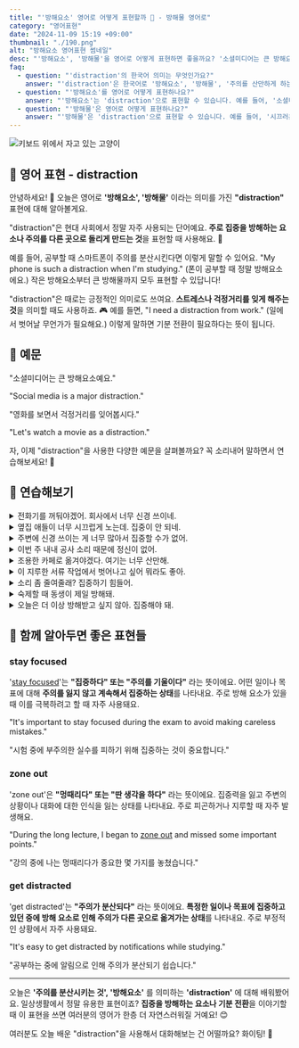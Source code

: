 ```yaml
---
title: "'방해요소' 영어로 어떻게 표현할까 📵 - 방해물 영어로"
category: "영어표현"
date: "2024-11-09 15:19 +09:00"
thumbnail: "./190.png"
alt: "방해요소 영어표현 썸네일"
desc: "'방해요소', '방해물'을 영어로 어떻게 표현하면 좋을까요? '소셜미디어는 큰 방해요소예요.', '영화를 보면서 걱정거리를 잊어볼까요?' 등을 영어로 표현하는 법을 배워봅시다. 다양한 예문을 통해서 연습하고 본인의 표현으로 만들어 보세요."
faq:
  - question: "'distraction'의 한국어 의미는 무엇인가요?"
    answer: "'distraction'은 한국어로 '방해요소', '방해물', '주의를 산만하게 하는 것' 등으로 번역될 수 있습니다."
  - question: "'방해요소'를 영어로 어떻게 표현하나요?"
    answer: "'방해요소'는 'distraction'으로 표현할 수 있습니다. 예를 들어, '소셜미디어는 큰 방해요소예요'는 'Social media is a major distraction'으로 말할 수 있습니다."
  - question: "'방해물'은 영어로 어떻게 표현하나요?"
    answer: "'방해물'은 'distraction'으로 표현할 수 있습니다. 예를 들어, '시끄러운 음악은 공부할 때 방해물이에요'는 'Loud music is a distraction when studying'으로 말할 수 있습니다."
---
```


![키보드 위에서 자고 있는 고양이](./190-1.jpg)

## 🌟 영어 표현 - distraction

안녕하세요! 👋 오늘은 영어로 **'방해요소', '방해물'** 이라는 의미를 가진 **"distraction"** 표현에 대해 알아볼게요.

"distraction"은 현대 사회에서 정말 자주 사용되는 단어예요. **주로 집중을 방해하는 요소나 주의를 다른 곳으로 돌리게 만드는 것**을 표현할 때 사용해요. 📱

예를 들어, 공부할 때 스마트폰이 주의를 분산시킨다면 이렇게 말할 수 있어요. "My phone is such a distraction when I'm studying." (폰이 공부할 때 정말 방해요소에요.) 작은 방해요소부터 큰 방해물까지 모두 표현할 수 있답니다!

"distraction"은 때로는 긍정적인 의미로도 쓰여요. **스트레스나 걱정거리를 잊게 해주는 것**을 의미할 때도 사용하죠. 🎮 예를 들면, "I need a distraction from work." (일에서 벗어날 무언가가 필요해요.) 이렇게 말하면 기분 전환이 필요하다는 뜻이 됩니다.

<script async src="https://pagead2.googlesyndication.com/pagead/js/adsbygoogle.js?client=ca-pub-1465612013356152"
     crossorigin="anonymous"></script>
<!-- engple-horizontal-ad -->

<ins class="adsbygoogle"
     style="display:block"
     data-ad-client="ca-pub-1465612013356152"
     data-ad-slot="2106896038"
     data-ad-format="auto"
     data-full-width-responsive="true"></ins>

<script>
     (adsbygoogle = window.adsbygoogle || []).push({});
</script>

## 📖 예문

"소셜미디어는 큰 방해요소예요."

"Social media is a major distraction."

"영화를 보면서 걱정거리를 잊어봅시다."

"Let's watch a movie as a distraction."

자, 이제 "distraction"을 사용한 다양한 예문을 살펴볼까요? 꼭 소리내어 말하면서 연습해보세요! 🎯

## 💬 연습해보기

<details>
<summary>전화기를 꺼둬야겠어. 회사에서 너무 신경 쓰이네.</summary>
<span>I need to <a href="/blog/in-english/312.turn-off/">turn off</a> my phone. It's becoming a major distraction at work.</span>
</details>

<details>
<summary>옆집 애들이 너무 시끄럽게 노는데. 집중이 안 되네.</summary>
<span>The kids are playing loudly next door. It's too much of a distraction.</span>
</details>

<details>
<summary>주변에 신경 쓰이는 게 너무 많아서 집중할 수가 없어.</summary>
<span>I can't <a href="/blog/in-english/186.focus-on/">focus</a> with all these distractions around me.</span>
</details>

<details>
<summary>이번 주 내내 공사 소리 때문에 정신이 없어.</summary>
<span>The construction noise has been a constant distraction this week.</span>
</details>

<details>
<summary>조용한 카페로 옮겨야겠다. 여기는 너무 산만해.</summary>
<span>Maybe we should find a quiet café. there are too many distractions here.</span>
</details>

<details>
<summary>이 지루한 서류 작업에서 벗어나고 싶어 뭐라도 좋아.</summary>
<span>I welcome any distraction from this <a href="/blog/vocab-1/040.boring/">boring</a> paperwork.</span>
</details>

<details>
<summary>소리 좀 줄여줄래? 집중하기 힘들어.</summary>
<span>Could you keep the noise down? It's becoming a distraction.</span>
</details>

<details>
<summary>숙제할 때 동생이 제일 방해돼.</summary>
<span>My little brother is the biggest distraction when I'm doing homework.</span>
</details>

<details>
<summary>오늘은 더 이상 방해받고 싶지 않아. 집중해야 돼.</summary>
<span>I can't <a href="/blog/in-english/157.deal-with/">deal with</a> any more distractions today. I need to <a href="/blog/in-english/186.focus-on/">focus</a>.</span>
</details>

## 🤝 함께 알아두면 좋은 표현들

### stay focused

'[stay focused](/blog/in-english/119.stay/)'는 **"집중하다" 또는 "주의를 기울이다"** 라는 뜻이에요. 어떤 일이나 목표에 대해 **주의를 잃지 않고 계속해서 집중하는 상태**를 나타내요. 주로 방해 요소가 있을 때 이를 극복하려고 할 때 자주 사용돼요.

"It's important to stay focused during the exam to avoid making careless mistakes."

"시험 중에 부주의한 실수를 피하기 위해 집중하는 것이 중요합니다."

### zone out

'zone out'은 **"멍때리다" 또는 "딴 생각을 하다"** 라는 뜻이에요. 집중력을 잃고 주변의 상황이나 대화에 대한 인식을 잃는 상태를 나타내요. 주로 피곤하거나 지루할 때 자주 발생해요.

"During the long lecture, I began to [zone out](/blog/in-english/008.zone-out/) and missed some important points."

"강의 중에 나는 멍때리다가 중요한 몇 가지를 놓쳤습니다."

### get distracted

'get distracted'는 **"주의가 분산되다"** 라는 뜻이에요. **특정한 일이나 목표에 집중하고 있던 중에 방해 요소로 인해 주의가 다른 곳으로 옮겨가는 상태**를 나타내요. 주로 부정적인 상황에서 자주 사용돼요.

"It's easy to get distracted by notifications while studying."

"공부하는 중에 알림으로 인해 주의가 분산되기 쉽습니다."

---

오늘은 **'주의를 분산시키는 것', '방해요소'** 를 의미하는 **'distraction'** 에 대해 배워봤어요. 일상생활에서 정말 유용한 표현이죠? **집중을 방해하는 요소나 기분 전환**을 이야기할 때 이 표현을 쓰면 여러분의 영어가 한층 더 자연스러워질 거예요! 😊

여러분도 오늘 배운 "distraction"을 사용해서 대화해보는 건 어떨까요? 화이팅! 💪

